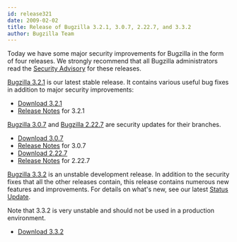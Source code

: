 ```yaml
---
id: release321
date: 2009-02-02
title: Release of Bugzilla 3.2.1, 3.0.7, 2.22.7, and 3.3.2
author: Bugzilla Team
---
```


Today we have some major security improvements for Bugzilla in the form of four releases. We strongly recommend that all Bugzilla administrators read the [Security Advisory](/security/2.22.6/) for these releases.

[Bugzilla 3.2.1](/releases/3.2.1/) is our latest stable release. It contains various useful bug fixes in addition to major security improvements:

*   [Download 3.2.1](/download/#v32)
*   [Release Notes](/releases/3.2.1/) for 3.2.1

[Bugzilla 3.0.7](/releases/3.0.7/) and [Bugzilla 2.22.7](/releases/2.22.7/) are security updates for their branches.

*   [Download 3.0.7](/download/#v30)
*   [Release Notes](/releases/3.0.7/) for 3.0.7
*   [Download 2.22.7](/download/#v222)
*   [Release Notes](/releases/2.22.7/) for 2.22.7

[Bugzilla 3.3.2](/releases/3.4/) is an unstable development release. In addition to the security fixes that all the other releases contain, this release contains numerous new features and improvements. For details on what's new, see our latest [Status Update](/news/2009/02/02/status-update).

Note that 3.3.2 is very unstable and should not be used in a production environment.

*   [Download 3.3.2](/download/#v34)

